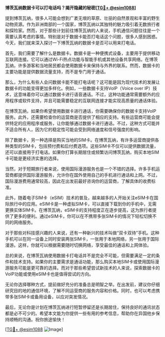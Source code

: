 **博茨瓦纳数据卡可以打电话吗？揭开隐藏的秘密[[TG💪+ @esim1088](https://t.me/s/esim1088)]**

提到博茨瓦纳，很多人可能会想到广袤无垠的草原、壮丽的自然景观和丰富的野生动物资源。作为非洲南部的一个国家，博茨瓦纳以其独特的魅力吸引着无数旅行者和探险家。然而，对于那些计划前往博茨瓦纳的人来说，手机通信问题往往是一个需要认真考虑的事情。特别是对于数据卡能否打电话这个问题，很多人感到困惑。今天，我们就来深入探讨一下博茨瓦纳的数据卡是否可以用来打电话。

首先，我们需要了解什么是数据卡。数据卡是一种便携式设备，主要用于提供移动互联网连接。它可以通过Wi-Fi热点功能与智能手机或其他设备共享网络。在博茨瓦纳，许多游客和当地居民都会使用数据卡来保持与外界的联系。然而，数据卡的主要功能是提供数据流量支持，而不是专门用于通话。

那么，为什么有些人会问数据卡能不能打电话呢？这可能是因为现代技术的发展让数据卡的功能变得更加多样化。例如，一些数据卡支持VoIP（Voice over IP）技术，这意味着你可以通过数据卡进行语音通话。不过，这种功能通常需要额外的应用程序或软件支持，并且可能需要稳定的互联网连接才能实现高质量的通话体验。

在博茨瓦纳，如果你希望使用数据卡进行通话，你需要确保你的数据卡支持VoIP服务。此外，还需要检查你的运营商是否提供了相应的支持。有些运营商可能会提供特定的应用程序或服务，让你能够通过数据卡进行通话。不过，这种方式可能并不适合所有人，因为它的稳定性可能会受到网络速度和信号强度的影响。

除了数据卡，另一种选择是购买当地的SIM卡。在博茨瓦纳，有许多运营商提供各种类型的SIM卡，包括预付费和后付费选项。这些SIM卡不仅可以提供数据流量，还可以直接用于打电话。如果你打算长期居住或频繁访问博茨瓦纳，购买本地SIM卡可能是更经济实惠的选择。

当然，对于短期旅行者来说，使用国际漫游服务也是一个不错的选择。许多手机运营商都提供国际漫游服务，允许你在国外使用自己的手机进行通话和上网。不过，国际漫游费用通常较高，因此在出发前最好咨询你的运营商，了解具体的收费标准。

此外，随着电子SIM卡（eSIM）技术的普及，越来越多的人开始关注eSIM卡在国际旅行中的应用。eSIM卡是一种虚拟SIM卡，可以直接下载到你的手机中，无需更换实体SIM卡。在博茨瓦纳，eSIM卡的支持程度正在逐步提高，这为旅行者提供了更多的便利。通过eSIM卡，你可以在不携带多张SIM卡的情况下轻松切换不同的网络服务。

对于那些对科技感兴趣的人来说，还有一种新兴的技术叫做“双卡双待”手机。这种手机可以在同一设备上同时安装两张SIM卡，一张用于本地网络，另一张用于国际漫游。这样，你就可以根据需要随时切换网络，享受最佳的通话和上网体验。

总的来说，在博茨瓦纳使用数据卡打电话并不是完全不可能，但需要满足一定的条件和技术支持。如果你的主要需求是通话功能，那么购买本地SIM卡或使用国际漫游服务可能是更可靠的选择。而对于那些希望尝试新技术的人来说，探索数据卡的VoIP功能或使用eSIM卡也是值得尝试的方向。

无论你选择哪种方式，提前做好充分的准备总是明智之举。在出发前，建议你仔细研究目的地的通信环境，了解不同运营商的服务内容和价格。同时，也可以考虑携带多张SIM卡或备用设备，以应对突发情况。

最后，无论你是计划在博茨瓦纳进行短暂停留还是长期居住，保持良好的通讯状态都是必不可少的。希望本文能为你提供一些有用的参考信息，帮助你在异国他乡保持顺畅的沟通。祝你旅途愉快！

[[TG💪+ @esim1088](https://t.me/s/esim1088) ![Image](https://i.postimg.cc/4NQfJmqS/Snipaste-2025-05-13-00-14-12.png)]